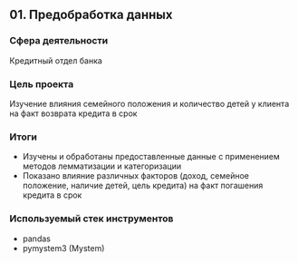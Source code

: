 ## 01. Предобработка данных

### Сфера деятельности 

Кредитный отдел банка

### Цель проекта

Изучение влияния семейного положения и количество детей у клиента на факт возврата кредита в срок  

### Итоги

- Изучены и обработаны предоставленные данные с применением методов лемматизации и категоризации
- Показано влияние различных факторов (доход, семейное положение, наличие детей, цель кредита) на факт погашения кредита в срок

### Используемый стек инструментов

- pandas
- pymystem3 (Mystem)
